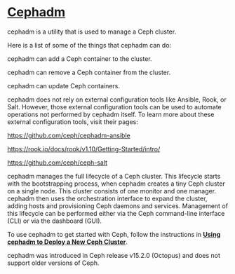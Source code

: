# **[Cephadm](https://docs.ceph.com/en/reef/cephadm/#cephadm)**

cephadm is a utility that is used to manage a Ceph cluster.

Here is a list of some of the things that cephadm can do:

cephadm can add a Ceph container to the cluster.

cephadm can remove a Ceph container from the cluster.

cephadm can update Ceph containers.

cephadm does not rely on external configuration tools like Ansible, Rook, or Salt. However, those external configuration tools can be used to automate operations not performed by cephadm itself. To learn more about these external configuration tools, visit their pages:

<https://github.com/ceph/cephadm-ansible>

<https://rook.io/docs/rook/v1.10/Getting-Started/intro/>

<https://github.com/ceph/ceph-salt>

cephadm manages the full lifecycle of a Ceph cluster. This lifecycle starts with the bootstrapping process, when cephadm creates a tiny Ceph cluster on a single node. This cluster consists of one monitor and one manager. cephadm then uses the orchestration interface to expand the cluster, adding hosts and provisioning Ceph daemons and services. Management of this lifecycle can be performed either via the Ceph command-line interface (CLI) or via the dashboard (GUI).

To use cephadm to get started with Ceph, follow the instructions in **[Using cephadm to Deploy a New Ceph Cluster](https://docs.ceph.com/en/reef/cephadm/install/#cephadm-deploying-new-cluster)**.

cephadm was introduced in Ceph release v15.2.0 (Octopus) and does not support older versions of Ceph.

